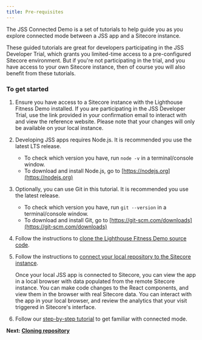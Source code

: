 ```yaml
---
title: Pre-requisites
---
```


The JSS Connected Demo is a set of tutorials to help guide you as you explore connected mode between a JSS app and a Sitecore instance.

These guided tutorials are great for developers participating in the JSS Developer Trial, which grants you limited-time access to a pre-configured Sitecore environment. But if you're not participating in the trial, and you have access to your own Sitecore instance, then of course you will also benefit from these tutorials.

### To get started

1. Ensure you have access to a Sitecore instance with the Lighthouse Fitness Demo installed. If you are participating in the JSS Developer Trial, use the link provided in your confirmation email to interact with and view the reference website. Please note that your changes will only be available on your local instance.

2. Developing JSS apps requires Node.js. It is recommended you use the latest LTS release.

   - To check which version you have, run `node -v` in a terminal/console window.
   - To download and install Node.js, go to [https://nodejs.org](https://nodejs.org)

3. Optionally, you can use Git in this tutorial. It is recommended you use the latest release.

   - To check which version you have, run `git --version` in a terminal/console window.
   - To download and install Git, go to [https://git-scm.com/downloads](https://git-scm.com/downloads)

4. Follow the instructions to [clone the Lighthouse Fitness Demo source code](/trials/jss-connected-demo/getting-started/repository).

5. Follow the instructions to [connect your local repository to the Sitecore instance](/trials/jss-connected-demo/getting-started/connecting).

   Once your local JSS app is connected to Sitecore, you can view the app in a local browser with data populated from the remote Sitecore instance. You can make code changes to the React components, and view them in the browser with real Sitecore data. You can interact with the app in your local browser, and review the analytics that your visit triggered in Sitecore's interface.

6. Follow our [step-by-step tutorial](/trials/jss-connected-demo/exploring-sitecore/experience-editor) to get familiar with connected mode.

**Next: [Cloning repository](/trials/jss-connected-demo/getting-started/repository)**
